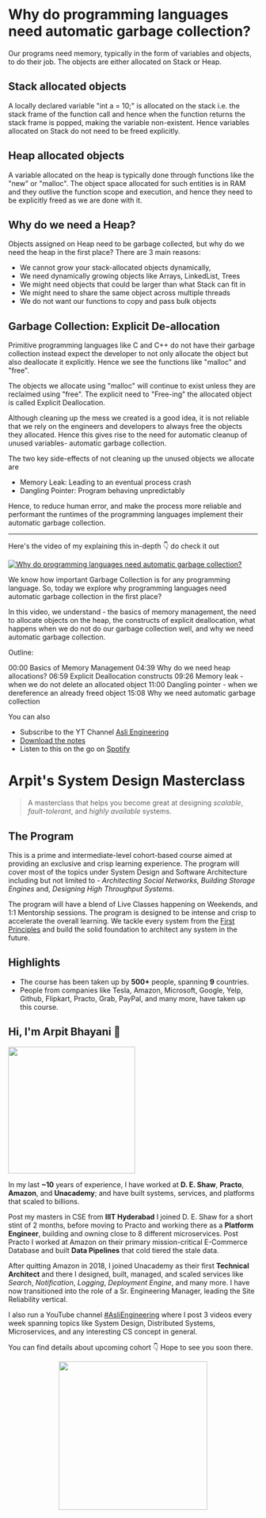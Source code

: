 Why do programming languages need automatic garbage collection?
===


Our programs need memory, typically in the form of variables and objects, to do their job. The objects are either allocated on Stack or Heap.

## Stack allocated objects

A locally declared variable "int a = 10;" is allocated on the stack i.e. the stack frame of the function call and hence when the function returns the stack frame is popped, making the variable non-existent. Hence variables allocated on Stack do not need to be freed explicitly.

## Heap allocated objects

A variable allocated on the heap is typically done through functions like the "new" or "malloc". The object space allocated for such entities is in RAM and they outlive the function scope and execution, and hence they need to be explicitly freed as we are done with it.

## Why do we need a Heap?

Objects assigned on Heap need to be garbage collected, but why do we need the heap in the first place? There are 3 main reasons:

- We cannot grow your stack-allocated objects dynamically,
- We need dynamically growing objects like Arrays, LinkedList, Trees
- We might need objects that could be larger than what Stack can fit in
- We might need to share the same object across multiple threads
- We do not want our functions to copy and pass bulk objects

## Garbage Collection: Explicit De-allocation

Primitive programming languages like C and C++ do not have their garbage collection instead expect the developer to not only allocate the object but also deallocate it explicitly. Hence we see the functions like "malloc" and "free".

The objects we allocate using "malloc" will continue to exist unless they are reclaimed using "free". The explicit need to "Free-ing" the allocated object is called Explicit Deallocation.

Although cleaning up the mess we created is a good idea, it is not reliable that we rely on the engineers and developers to always free the objects they allocated. Hence this gives rise to the need for automatic cleanup of unused variables- automatic garbage collection.

The two key side-effects of not cleaning up the unused objects we allocate are

- Memory Leak: Leading to an eventual process crash
- Dangling Pointer: Program behaving unpredictably

Hence, to reduce human error, and make the process more reliable and performant the runtimes of the programming languages implement their automatic garbage collection.
<hr />


<p>Here's the video of my explaining this in-depth 👇‍ do check it out</p>

[![Why do programming languages need automatic garbage collection?](https://i.ytimg.com/vi/jcMxuLZCcqU/mqdefault.jpg)](https://www.youtube.com/watch?v=jcMxuLZCcqU)

We know how important Garbage Collection is for any programming language. So, today we explore why programming languages need automatic garbage collection in the first place?

In this video, we understand - the basics of memory management, the need to allocate objects on the heap, the constructs of explicit deallocation, what happens when we do not do our garbage collection well, and why we need automatic garbage collection.

Outline:

00:00 Basics of Memory Management
04:39 Why do we need heap allocations?
06:59 Explicit Deallocation constructs
09:26 Memory leak - when we do not delete an allocated object
11:00 Dangling pointer - when we dereference an already freed object
15:08 Why we need automatic garbage collection

You can also
 - Subscribe to the YT Channel [Asli Engineering](https://youtube.com/c/ArpitBhayani)
 - [Download the notes](https://drive.google.com/file/d/1vdsTC6j4eDJFzcTOhhIM0JQOR2fW1l61/view?usp=sharing)
 - Listen to this on the go on [Spotify](https://open.spotify.com/show/7qMoamm2iZQrsPVm6IQLoD)

# Arpit's System Design Masterclass

> A masterclass that helps you become great at designing _scalable_, _fault-tolerant_, and _highly available_ systems.

## The Program

This is a prime and intermediate-level cohort-based course aimed at providing an exclusive and crisp learning experience. The program will cover most of the topics under System Design and Software Architecture including but not limited to - _Architecting Social Networks_, _Building Storage Engines_ and, _Designing High Throughput Systems_.

The program will have a blend of Live Classes happening on Weekends, and 1:1 Mentorship sessions. The program is designed to be intense and crisp to accelerate the overall learning. We tackle every system from the [First Principles](https://en.wikipedia.org/wiki/First_principle) and build the solid foundation to architect any system in the future.


## Highlights

 - The course has been taken up by __500+__ people, spanning __9__ countries.
 - People from companies like Tesla, Amazon, Microsoft, Google, Yelp, Github, Flipkart, Practo, Grab, PayPal, and many more, have taken up this course.


## Hi, I'm Arpit Bhayani 👋

<img width="256px" src="https://arpitbhayani.me/static/img/arpit.jpg" />

In my last **~10** years of experience, I have worked at **D. E. Shaw**, **Practo**, **Amazon**, and **Unacademy**; and have built systems, services, and platforms that scaled to billions.

Post my masters in CSE from **IIIT Hyderabad** I joined D. E. Shaw for a short stint of 2 months, before moving to Practo and working there as a **Platform Engineer**, building and owning close to 8 different microservices. Post Practo I worked at Amazon on their primary mission-critical E-Commerce Database and built **Data Pipelines** that cold tiered the stale data.

After quitting Amazon in 2018, I joined Unacademy as their first **Technical Architect** and there I designed, built, managed, and scaled services like _Search_, _Notification_, _Logging_, _Deployment Engine_, and many more. I have now transitioned into the role of a Sr. Engineering Manager, leading the Site Reliability vertical.

I also run a YouTube channel [#AsliEngineering](https://www.youtube.com/c/ArpitBhayani) where I post 3 videos every week spanning topics like System Design, Distributed Systems, Microservices, and any interesting CS concept in general.

You can find details about upcoming cohort 👇‍ Hope to see you soon there.

<center>
<a target="_blank" href="https://arpitbhayani.me/masterclass">
<img src="https://user-images.githubusercontent.com/4745789/137859181-d4499cf4-ce65-4466-8b88-a078ece0f081.PNG" width="300px" />
</a>
</center>